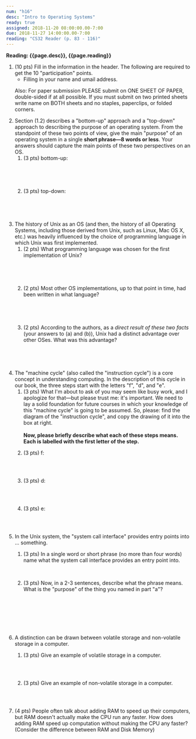 ```yaml
---
num: "h16"
desc: "Intro to Operating Systems"
ready: true
assigned: 2018-11-20 08:00:00.00-7:00
due: 2018-11-27 14:00:00.00-7:00
reading: "CS32 Reader (p. 83 - 116)"
---
```


<b>Reading: {{page.desc}}, {{page.reading}}</b>

<ol start="1">

<li>(10 pts) Fill in the information in the header. The following are required to get the 10 "participation" points.
    <ul>
    <li>Filling in your name and umail address.<br /></li>
    </ul>
    <p>Also: For paper submission PLEASE submit on ONE SHEET OF PAPER, double-sided if at all possible. If you must submit on two printed sheets write name on BOTH sheets and no staples, paperclips, or folded corners.<br />
    </p>
 </li>

 <li> Section (1.2) describes a "bottom-up" approach and a "top-down" approach to describing the purpose of an operating system.  From the standpoint of these two points of view, give the main "purpose" of an operating system in a single <b style="white-space:no-wrap">short phrase&#8212;8 words or less</b>.   Your answers should capture the main points of these two perspectives on an OS.  

<ol>
 <li> (3 pts)  bottom-up: <div style="margin-top:4em;">&#160;</div> </li>
   <li> (3 pts) top-down: <div style="margin-top:4em;">&#160;</div> </li>
</ol>
</li>

<li>The history of Unix as an OS (and then, the history of all Operating Systems, including those derived from Unix, such as Linux, Mac OS X, etc.) was heavily influenced by the choice of programming language in which Unix was first implemented.

<ol>
 <li> (2 pts) What programming language was chosen for the first implementation of Unix? <div style="margin-top:4em;">&#160;</div> </li>
 <li> (2 pts)  Most other OS implementations, up to that point in time, had been written in what language? <div style="margin-top:4em;">&#160;</div> </li>
<li> (2 pts) According to the authors, as a <em>direct result of these two facts</em> (your answers to (a) and (b)), Unix had a distinct advantage over other OSes.   What was this advantage?  <div style="margin-top:4em;">&#160;</div> </li>
</ol>
</li>

<div class="pagebreak"></div>

<li> The "machine cycle" (also called the "instruction cycle") is a core concept in understanding computing.   In the description of this cycle in our book, the three steps start with the letters "f", "d", and "e".

<ol><li> (3 pts) What I'm about to ask of you may  seem like busy work,  and I apologize for that&#8212;but please trust me: it's important. We need to lay a solid foundation for future courses in which your knowledge of this "machine cycle" is going to be assumed.  So, please: find the diagram of the "instruction cycle", and copy the drawing of it into the box at right. <br /><br /><b>Now, please briefly describe what each of these steps means. Each is labelled with the first letter of the step.</b></li>
<p></p>
<li> (3 pts) f:  <div style="margin-top:3em;">&#160;</div>  </li>
<li> (3 pts) d:  <div style="margin-top:3em;">&#160;</div>  </li>
<li> (3 pts) e:  <div style="margin-top:3em;">&#160;</div>  </li>
</ol>
</li>

<li> In the Unix system, the "system call interface" provides entry points into ... something.
<p></p>
 <ol>
   <li> (3 pts) In a single word or short phrase (no more than four words) name what the system call interface provides an entry point into. <div style="margin-top:2em;">&#160;</div> </li>
   <li> (3 pts) Now, in a 2-3 sentences, describe what the phrase means. What is the "purpose" of the thing you named in part "a"? <div style="margin-top:7em;">&#160;</div> </li>
 </ol>
</li>

<li> A distinction can be drawn between volatile storage and non-volatile storage in a computer.
<p></p>
<ol>
   <li> (3 pts) Give an example of volatile storage in a computer. <div style="margin-top:3em;">&#160;</div></li>
   <li> (3 pts) Give an example of non-volatile storage in a computer. <div style="margin-top:3em;">&#160;</div></li>
 </ol>
</li>

<li> (4 pts) People often talk about adding RAM to speed up their computers, but RAM doesn't actually make the CPU run any faster. How does adding RAM speed up computation without making the CPU any faster? (Consider the difference between RAM and Disk Memory) <div style="margin-top:6em;">&#160;</div>
</li>
